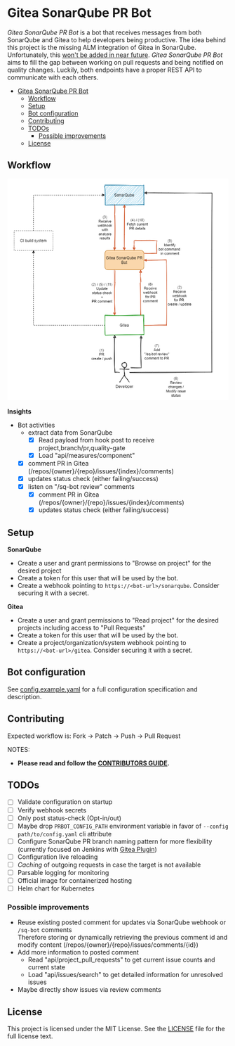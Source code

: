 # Gitea SonarQube PR Bot

_Gitea SonarQube PR Bot_ is a bot that receives messages from both SonarQube and Gitea to help developers 
being productive. The idea behind this project is the missing ALM integration of Gitea in SonarQube. Unfortunately, 
this [won't be added in near future](https://github.com/SonarSource/sonarqube/pull/3248#issuecomment-701334327). 
_Gitea SonarQube PR Bot_ aims to fill the gap between working on pull requests and being notified on quality changes. 
Luckily, both endpoints have a proper REST API to communicate with each others.

- [Gitea SonarQube PR Bot](#gitea-sonarqube-pr-bot)
  - [Workflow](#workflow)
  - [Setup](#setup)
  - [Bot configuration](#bot-configuration)
  - [Contributing](#contributing)
  - [TODOs](#todos)
    - [Possible improvements](#possible-improvements)
  - [License](#license)

## Workflow

![Workflow](docs/workflow.png)

**Insights**

- Bot activities
    - extract data from SonarQube
        - [x] Read payload from hook post to receive project,branch/pr,quality-gate
        - [x] Load "api/measures/component"
    - [x] comment PR in Gitea (/repos/{owner}/{repo}/issues/{index}/comments)
    - [x] updates status check (either failing/success)
    - [x] listen on "/sq-bot review" comments
      - [x] comment PR in Gitea (/repos/{owner}/{repo}/issues/{index}/comments)
      - [x] updates status check (either failing/success)

## Setup

**SonarQube**  
- Create a user and grant permissions to "Browse on project" for the desired project
- Create a token for this user that will be used by the bot.
- Create a webhook pointing to `https://<bot-url>/sonarqube`. Consider securing it with a secret.

**Gitea**  
- Create a user and grant permissions to "Read project" for the desired projects including access to "Pull Requests"
- Create a token for this user that will be used by the bot.
- Create a project/organization/system webhook pointing to `https://<bot-url>/gitea`. Consider securing it with a secret.

## Bot configuration

See [config.example.yaml](config/config.example.yaml) for a full configuration specification and description.

## Contributing

Expected workflow is: Fork -> Patch -> Push -> Pull Request

NOTES:

- **Please read and follow the [CONTRIBUTORS GUIDE](CONTRIBUTING.md).**

## TODOs

- [ ] Validate configuration on startup
- [ ] Verify webhook secrets
- [ ] Only post status-check (Opt-in/out)
- [ ] Maybe drop `PRBOT_CONFIG_PATH` environment variable in favor of `--config path/to/config.yaml` cli attribute
- [ ] Configure SonarQube PR branch naming pattern for more flexibility (currently focused on Jenkins with [Gitea Plugin](https://github.com/jenkinsci/gitea-plugin))
- [ ] Configuration live reloading
- [ ] _Caching_ of outgoing requests in case the target is not available
- [ ] Parsable logging for monitoring
- [ ] Official image for containerized hosting
- [ ] Helm chart for Kubernetes

### Possible improvements

- Reuse existing posted comment for updates via SonarQube webhook or `/sq-bot` comments  
Therefore storing or dynamically retrieving the previous comment id and modify content (/repos/{owner}/{repo}/issues/comments/{id})
- Add more information to posted comment
  - Read "api/project_pull_requests" to get current issue counts and current state
  - Load "api/issues/search" to get detailed information for unresolved issues
- Maybe directly show issues via review comments

## License

This project is licensed under the MIT License. See the [LICENSE](LICENSE) file for the full license text.
